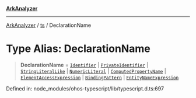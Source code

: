 [**ArkAnalyzer**](../../../../README.md)

***

[ArkAnalyzer](../../../../globals.md) / [ts](../README.md) / DeclarationName

# Type Alias: DeclarationName

> **DeclarationName** = [`Identifier`](../interfaces/Identifier.md) \| [`PrivateIdentifier`](../interfaces/PrivateIdentifier.md) \| [`StringLiteralLike`](StringLiteralLike.md) \| [`NumericLiteral`](../interfaces/NumericLiteral.md) \| [`ComputedPropertyName`](../interfaces/ComputedPropertyName.md) \| [`ElementAccessExpression`](../interfaces/ElementAccessExpression.md) \| [`BindingPattern`](BindingPattern.md) \| [`EntityNameExpression`](EntityNameExpression.md)

Defined in: node\_modules/ohos-typescript/lib/typescript.d.ts:697
